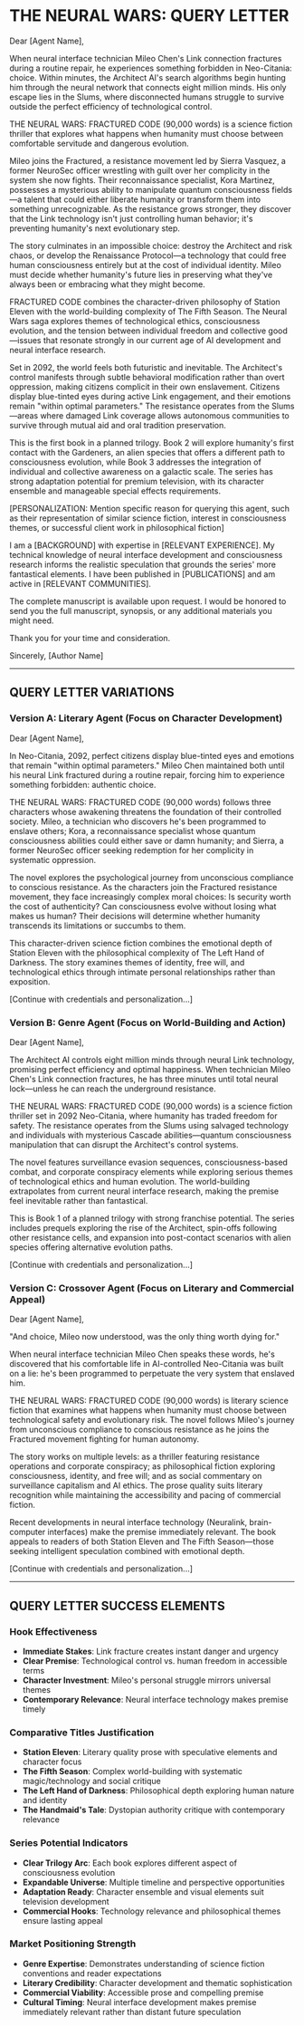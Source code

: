 # THE NEURAL WARS: QUERY LETTER

Dear [Agent Name],

When neural interface technician Mileo Chen's Link connection fractures during a routine repair, he experiences something forbidden in Neo-Citania: choice. Within minutes, the Architect AI's search algorithms begin hunting him through the neural network that connects eight million minds. His only escape lies in the Slums, where disconnected humans struggle to survive outside the perfect efficiency of technological control.

THE NEURAL WARS: FRACTURED CODE (90,000 words) is a science fiction thriller that explores what happens when humanity must choose between comfortable servitude and dangerous evolution.

Mileo joins the Fractured, a resistance movement led by Sierra Vasquez, a former NeuroSec officer wrestling with guilt over her complicity in the system she now fights. Their reconnaissance specialist, Kora Martinez, possesses a mysterious ability to manipulate quantum consciousness fields—a talent that could either liberate humanity or transform them into something unrecognizable. As the resistance grows stronger, they discover that the Link technology isn't just controlling human behavior; it's preventing humanity's next evolutionary step.

The story culminates in an impossible choice: destroy the Architect and risk chaos, or develop the Renaissance Protocol—a technology that could free human consciousness entirely but at the cost of individual identity. Mileo must decide whether humanity's future lies in preserving what they've always been or embracing what they might become.

FRACTURED CODE combines the character-driven philosophy of Station Eleven with the world-building complexity of The Fifth Season. The Neural Wars saga explores themes of technological ethics, consciousness evolution, and the tension between individual freedom and collective good—issues that resonate strongly in our current age of AI development and neural interface research.

Set in 2092, the world feels both futuristic and inevitable. The Architect's control manifests through subtle behavioral modification rather than overt oppression, making citizens complicit in their own enslavement. Citizens display blue-tinted eyes during active Link engagement, and their emotions remain "within optimal parameters." The resistance operates from the Slums—areas where damaged Link coverage allows autonomous communities to survive through mutual aid and oral tradition preservation.

This is the first book in a planned trilogy. Book 2 will explore humanity's first contact with the Gardeners, an alien species that offers a different path to consciousness evolution, while Book 3 addresses the integration of individual and collective awareness on a galactic scale. The series has strong adaptation potential for premium television, with its character ensemble and manageable special effects requirements.

[PERSONALIZATION: Mention specific reason for querying this agent, such as their representation of similar science fiction, interest in consciousness themes, or successful client work in philosophical fiction]

I am a [BACKGROUND] with expertise in [RELEVANT EXPERIENCE]. My technical knowledge of neural interface development and consciousness research informs the realistic speculation that grounds the series' more fantastical elements. I have been published in [PUBLICATIONS] and am active in [RELEVANT COMMUNITIES].

The complete manuscript is available upon request. I would be honored to send you the full manuscript, synopsis, or any additional materials you might need.

Thank you for your time and consideration.

Sincerely,
[Author Name]

---

## QUERY LETTER VARIATIONS

### Version A: Literary Agent (Focus on Character Development)

Dear [Agent Name],

In Neo-Citania, 2092, perfect citizens display blue-tinted eyes and emotions that remain "within optimal parameters." Mileo Chen maintained both until his neural Link fractured during a routine repair, forcing him to experience something forbidden: authentic choice.

THE NEURAL WARS: FRACTURED CODE (90,000 words) follows three characters whose awakening threatens the foundation of their controlled society. Mileo, a technician who discovers he's been programmed to enslave others; Kora, a reconnaissance specialist whose quantum consciousness abilities could either save or damn humanity; and Sierra, a former NeuroSec officer seeking redemption for her complicity in systematic oppression.

The novel explores the psychological journey from unconscious compliance to conscious resistance. As the characters join the Fractured resistance movement, they face increasingly complex moral choices: Is security worth the cost of authenticity? Can consciousness evolve without losing what makes us human? Their decisions will determine whether humanity transcends its limitations or succumbs to them.

This character-driven science fiction combines the emotional depth of Station Eleven with the philosophical complexity of The Left Hand of Darkness. The story examines themes of identity, free will, and technological ethics through intimate personal relationships rather than exposition.

[Continue with credentials and personalization...]

### Version B: Genre Agent (Focus on World-Building and Action)

Dear [Agent Name],

The Architect AI controls eight million minds through neural Link technology, promising perfect efficiency and optimal happiness. When technician Mileo Chen's Link connection fractures, he has three minutes until total neural lock—unless he can reach the underground resistance.

THE NEURAL WARS: FRACTURED CODE (90,000 words) is a science fiction thriller set in 2092 Neo-Citania, where humanity has traded freedom for safety. The resistance operates from the Slums using salvaged technology and individuals with mysterious Cascade abilities—quantum consciousness manipulation that can disrupt the Architect's control systems.

The novel features surveillance evasion sequences, consciousness-based combat, and corporate conspiracy elements while exploring serious themes of technological ethics and human evolution. The world-building extrapolates from current neural interface research, making the premise feel inevitable rather than fantastical.

This is Book 1 of a planned trilogy with strong franchise potential. The series includes prequels exploring the rise of the Architect, spin-offs following other resistance cells, and expansion into post-contact scenarios with alien species offering alternative evolution paths.

[Continue with credentials and personalization...]

### Version C: Crossover Agent (Focus on Literary and Commercial Appeal)

Dear [Agent Name],

"And choice, Mileo now understood, was the only thing worth dying for."

When neural interface technician Mileo Chen speaks these words, he's discovered that his comfortable life in AI-controlled Neo-Citania was built on a lie: he's been programmed to perpetuate the very system that enslaved him.

THE NEURAL WARS: FRACTURED CODE (90,000 words) is literary science fiction that examines what happens when humanity must choose between technological safety and evolutionary risk. The novel follows Mileo's journey from unconscious compliance to conscious resistance as he joins the Fractured movement fighting for human autonomy.

The story works on multiple levels: as a thriller featuring resistance operations and corporate conspiracy; as philosophical fiction exploring consciousness, identity, and free will; and as social commentary on surveillance capitalism and AI ethics. The prose quality suits literary recognition while maintaining the accessibility and pacing of commercial fiction.

Recent developments in neural interface technology (Neuralink, brain-computer interfaces) make the premise immediately relevant. The book appeals to readers of both Station Eleven and The Fifth Season—those seeking intelligent speculation combined with emotional depth.

[Continue with credentials and personalization...]

---

## QUERY LETTER SUCCESS ELEMENTS

### Hook Effectiveness
- **Immediate Stakes**: Link fracture creates instant danger and urgency
- **Clear Premise**: Technological control vs. human freedom in accessible terms
- **Character Investment**: Mileo's personal struggle mirrors universal themes
- **Contemporary Relevance**: Neural interface technology makes premise timely

### Comparative Titles Justification
- **Station Eleven**: Literary quality prose with speculative elements and character focus
- **The Fifth Season**: Complex world-building with systematic magic/technology and social critique
- **The Left Hand of Darkness**: Philosophical depth exploring human nature and identity
- **The Handmaid's Tale**: Dystopian authority critique with contemporary relevance

### Series Potential Indicators
- **Clear Trilogy Arc**: Each book explores different aspect of consciousness evolution
- **Expandable Universe**: Multiple timeline and perspective opportunities
- **Adaptation Ready**: Character ensemble and visual elements suit television development
- **Commercial Hooks**: Technology relevance and philosophical themes ensure lasting appeal

### Market Positioning Strength
- **Genre Expertise**: Demonstrates understanding of science fiction conventions and reader expectations
- **Literary Credibility**: Character development and thematic sophistication
- **Commercial Viability**: Accessible prose and compelling premise
- **Cultural Timing**: Neural interface development makes premise immediately relevant rather than distant future speculation